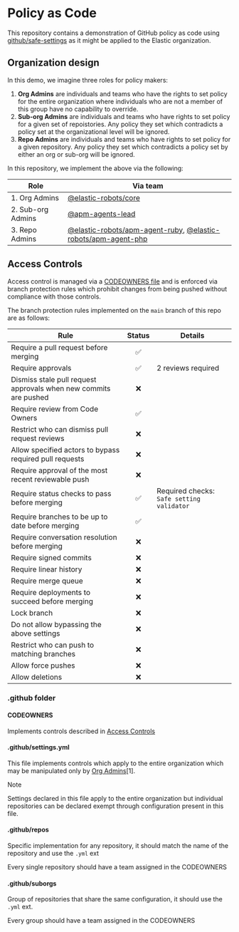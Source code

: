 # Policy as Code

This repository contains a demonstration of GitHub policy as code using [github/safe-settings](https://github.com/github/safe-settings)
as it might be applied to the Elastic organization.


## Organization design

In this demo, we imagine three roles for policy makers:

1. **Org Admins** are individuals and teams who have the rights to set policy for the entire organization where individuals
who are not a member of this group have no capability to override.
2. **Sub-org Admins** are individuals and teams who have rights to set policy for a given set of repoistories. Any policy they
set which contradicts a policy set at the organizational level will be ignored.
3. **Repo Admins** are individuals and teams who have rights to set policy for a given repository. Any policy they set which
contradicts a policy set by either an org or sub-org will be ignored.

In this repository, we implement the above via the following:

|Role|Via team|
|----|--------|
|1. Org Admins|[@elastic-robots/core](https://github.com/orgs/elastic-robots/teams/core)|
|2. Sub-org Admins|[@apm-agents-lead](https://github.com/orgs/elastic-robots/teams/apm-agents-lead)|
|3. Repo Admins|[@elastic-robots/apm-agent-ruby](https://github.com/orgs/elastic-robots/teams/apm-agent-ruby), [@elastic-robots/apm-agent-php](https://github.com/orgs/elastic-robots/teams/apm-agent-php)|


## Access Controls

Access control is managed via a [CODEOWNERS file](.github/CODEOWNERS) and is enforced via branch protection
rules which prohibit changes from being pushed without compliance with those controls.

The branch protection rules implemented on the `main` branch of this repo are as follows:

|Rule|Status|Details|
|----|:----:|-------|
|Require a pull request before merging |✅||
|Require approvals|✅|2 reviews required|
|Dismiss stale pull request approvals when new commits are pushed|❌||
|Require review from Code Owners|✅||
|Restrict who can dismiss pull request reviews |❌||
|Allow specified actors to bypass required pull requests |❌||
|Require approval of the most recent reviewable push|❌||
|Require status checks to pass before merging|✅|Required checks: `Safe setting validator`|
|Require branches to be up to date before merging|✅||
|Require conversation resolution before merging |❌||
|Require signed commits |❌||
|Require linear history |❌||
|Require merge queue |❌||
|Require deployments to succeed before merging |❌||
|Lock branch|❌||
|Do not allow bypassing the above settings |❌||
|Restrict who can push to matching branches |❌||
|Allow force pushes|❌||
|Allow deletions |❌||

### .github folder

#### CODEOWNERS

Implements controls described in [Access Controls](#Access-Controls)

#### .github/settings.yml

This file implements controls which apply to the entire organization which may be manipulated only by [Org Admins](#organization-design)[1].

> [!NOTE]
> Settings declared in this file apply to the entire organization but individual repositories can be declared exempt through configuration present in this file.

#### .github/repos

Specific implementation for any repository, it should match the name of the repository and use the `.yml` ext

Every single repository should have a team assigned in the CODEOWNERS

#### .github/suborgs

Group of repositories that share the same configuration, it should use the `.yml` ext.

Every group should have a team assigned in the CODEOWNERS
